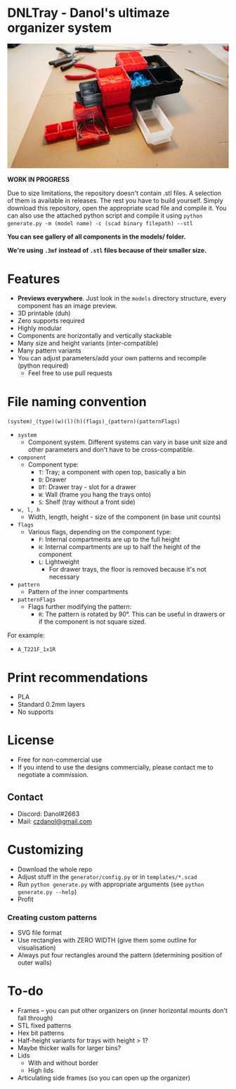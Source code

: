 # DNLTray - Danol's ultimaze organizer system
![](etc/img1.jpg)

**WORK IN PROGRESS**

Due to size limitations, the repository doesn't contain .stl files. A selection of them is available in releases. The rest you have to build yourself. Simply download this repository, open the appropriate scad file and compile it. You can also use the attached python script and compile it using `python generate.py -m (model name) -c (scad binary filepath) --stl`

**You can see gallery of all components in the models/ folder.**

**We're using `.3mf` instead of `.stl` files because of their smaller size.**

# Features
- **Previews everywhere**. Just look in the `models` directory structure, every component has an image preview. 
- 3D printable (duh)
- Zero supports required
- Highly modular
- Components are horizontally and vertically stackable
- Many size and height variants (inter-compatible)
- Many pattern variants
- You can adjust parameters/add your own patterns and recompile (python required)
	- Feel free to use pull requests

# File naming convention
`(system)_(type)(w)(l)(h)(flags)_(pattern)(patternFlags)`

* `system`
  * Component system. Different systems can vary in base unit size and other parameters and don't have to be cross-compatible.
* `component`
  * Component type:
    * `T`: Tray; a component with open top, basically a bin
    * `D`: Drawer
    * `DT`: Drawer tray - slot for a drawer
    * `W`: Wall (frame you hang the trays onto)
    * `S`: Shelf (tray without a front side)
* `w, l, h`
  * Width, length, height - size of the component (in base unit counts)
* `flags`
  * Various flags, depending on the component type:
    * `F`: Internal compartments are up to the full height
    * `H`: Internal compartments are up to half the height of the component
    * `L`: Lightweight
      * For drawer trays, the floor is removed because it's not necessary
* `pattern`
  * Pattern of the inner compartments
* `patternFlags`
  * Flags further modifying the pattern:
    * `R`: The pattern is rotated by 90°. This can be useful in drawers or if the component is not square sized.

For example:
* `A_T221F_1x1R`

# Print recommendations
* PLA
* Standard 0.2mm layers
* No supports

# License
- Free for non-commercial use
- If you intend to use the designs commercially, please contact me to negotiate a commission.

## Contact
* Discord: Danol#2663
* Mail: czdanol@gmail.com
  
# Customizing
- Download the whole repo
- Adjust stuff in the `generator/config.py` or in `templates/*.scad`
- Run `python generate.py` with appropriate arguments (see `python generate.py --help`)
- Profit

### Creating custom patterns
- SVG file format
- Use rectangles with ZERO WIDTH (give them some outline for visualisation)
- Always put four rectangles around the pattern (determining position of outer walls)

# To-do
- Frames – you can put other organizers on (inner horizontal mounts don't fall through)
- STL fixed patterns
- Hex bit patterns
- Half-height variants for trays with height > 1?
- Maybe thicker walls for larger bins?
- Lids
  * With and without border
  * High lids
- Articulating side frames (so you can open up the organizer)